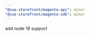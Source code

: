 ```yaml
---
"@vue-storefront/magento-api": minor
"@vue-storefront/magento-sdk": minor
---
```


add node 18 support
